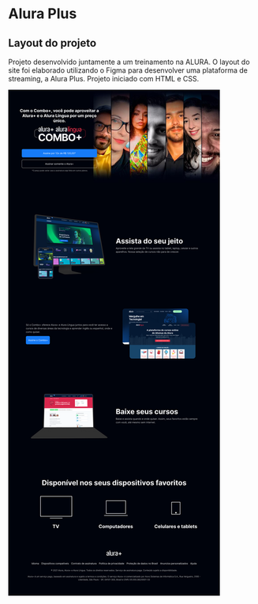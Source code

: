 <h1>Alura Plus</h1>

<h2>Layout do projeto</h2>

<p> Projeto desenvolvido juntamente a um treinamento na ALURA.
O layout do site foi elaborado utilizando o Figma para desenvolver uma plataforma de streaming, a Alura Plus.
Projeto iniciado com HTML e CSS. </p>

<img src="assets/figma-alura-plus.png">